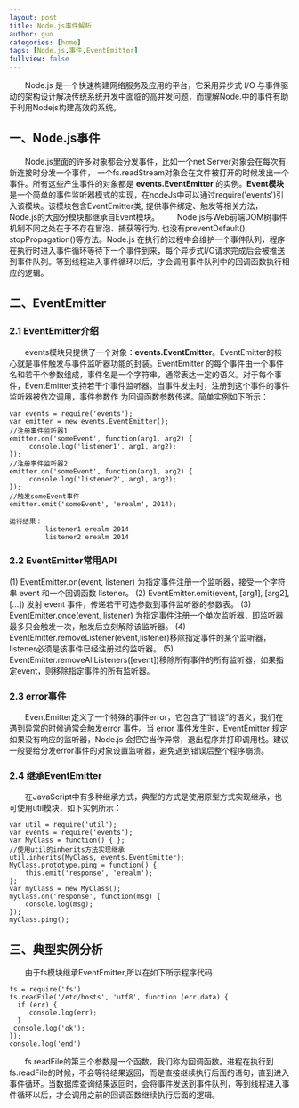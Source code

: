 ```yaml
---
layout: post
title: Node.js事件解析
author: guo
categories: [home]
tags: [Node.js,事件,EventEmitter]
fullview: false
---
```


&emsp;&emsp;Node.js 是一个快速构建网络服务及应用的平台，它采用异步式 I/O 与事件驱动的架构设计解决传统系统开发中面临的高并发问题，而理解Node.中的事件有助于利用Nodejs构建高效的系统。
## 一、Node.js事件

&emsp;&emsp;Node.js里面的许多对象都会分发事件，比如一个net.Server对象会在每次有新连接时分发一个事件， 一个fs.readStream对象会在文件被打开的时候发出一个事件。所有这些产生事件的对象都是 **events.EventEmitter** 的实例。**Event模块**是一个简单的事件监听器模式的实现，在nodeJs中可以通过require('events')引入该模块。该模块包含EventEmitter类, 提供事件绑定、触发等相关方法，Node.js的大部分模块都继承自Event模块。
&emsp;&emsp;Node.js与Web前端DOM树事件机制不同之处在于不存在冒泡、捕获等行为, 也没有preventDefault(), stopPropagation()等方法。Node.js 在执行的过程中会维护一个事件队列，程序在执行时进入事件循环等待下一个事件到来，每个异步式I/O请求完成后会被推送到事件队列。等到线程进入事件循环以后，才会调用事件队列中的回调函数执行相应的逻辑。

## 二、EventEmitter

### 2.1 EventEmitter介绍
&emsp;&emsp;events模块只提供了一个对象：**events.EventEmitter**。EventEmitter的核心就是事件触发与事件监听器功能的封装。EventEmitter 的每个事件由一个事件名和若干个参数组成，事件名是一个字符串，通常表达一定的语义。对于每个事件，EventEmitter支持若干个事件监听器。当事件发生时，注册到这个事件的事件监听器被依次调用，事件参数作 为回调函数参数传递。简单实例如下所示：

    var events = require('events');
    var emitter = new events.EventEmitter();
    //注册事件监听器1
    emitter.on('someEvent', function(arg1, arg2) {
       	 console.log('listener1', arg1, arg2);
    });
    //注册事件监听器2
    emitter.on('someEvent', function(arg1, arg2) {
       	 console.log('listener2', arg1, arg2);
    });
    //触发someEvent事件
    emitter.emit('someEvent', 'erealm', 2014);

    运行结果：
             listener1 erealm 2014
             listener2 erealm 2014

### 2.2 EventEmitter常用API

(1) EventEmitter.on(event, listener) 为指定事件注册一个监听器，接受一个字符串 event 和一个回调函数 listener。
(2) EventEmitter.emit(event, [arg1], [arg2],[...]) 发射 event 事件，传递若干可选参数到事件监听器的参数表。
(3) EventEmitter.once(event, listener) 为指定事件注册一个单次监听器，即监听器最多只会触发一次，触发后立刻解除该监听器。
(4) EventEmitter.removeListener(event,listener)移除指定事件的某个监听器，listener必须是该事件已经注册过的监听器。
(5) EventEmitter.removeAllListeners([event])移除所有事件的所有监听器，如果指定event，则移除指定事件的所有监听器。

### 2.3 error事件

&emsp;&emsp;EventEmitter定义了一个特殊的事件error，它包含了“错误”的语义，我们在遇到异常的时候通常会触发error 事件。当 error 事件发生时，EventEmitter 规定如果没有响应的监听器，Node.js 会把它当作异常，退出程序并打印调用栈。建议一般要给分发error事件的对象设置监听器，避免遇到错误后整个程序崩溃。

### 2.4 继承EventEmitter ####
&emsp;&emsp;在JavaScript中有多种继承方式，典型的方式是使用原型方式实现继承，也可使用util模块，如下实例所示：

    var util = require('util');
    var events = require('events');
    var MyClass = function() { };
    //使用util的inherits方法实现继承
    util.inherits(MyClass, events.EventEmitter);
    MyClass.prototype.ping = function() {
        this.emit('response', 'erealm');
    };
    var myClass = new MyClass();
    myClass.on('response', function(msg) {
        console.log(msg);
    });
    myClass.ping();

## 三、典型实例分析

&emsp;&emsp;由于fs模块继承EventEmitter,所以在如下所示程序代码

    fs = require('fs')
    fs.readFile('/etc/hosts', 'utf8', function (err,data) {
      if (err) {
         console.log(err);
      }
     console.log('ok');
    });
    console.log('end')

&emsp;&emsp;fs.readFile的第三个参数是一个函数，我们称为回调函数。进程在执行到fs.readFile的时候，不会等待结果返回，而是直接继续执行后面的语句，直到进入事件循环。当数据库查询结果返回时，会将事件发送到事件队列，等到线程进入事件循环以后，才会调用之前的回调函数继续执行后面的逻辑。
